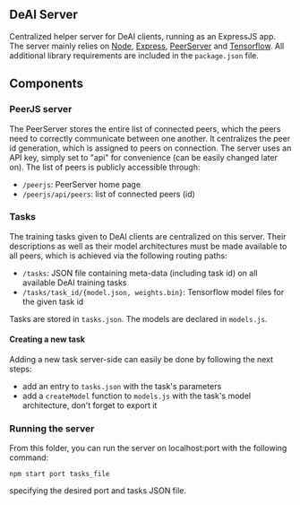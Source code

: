 ## DeAI Server

Centralized helper server for DeAI clients, running as an ExpressJS app. The server mainly relies on [Node](https://nodejs.org/en/), [Express](https://expressjs.com/), [PeerServer](https://github.com/peers/peerjs-server) and [Tensorflow](https://www.tensorflow.org/js). All additional library requirements are included in the ```package.json``` file.

## Components

### PeerJS server
The PeerServer stores the entire list of connected peers, which the peers need to correctly communicate between one another. It centralizes the peer id generation, which is assigned to peers on connection. The server uses an API key, simply set to "api" for convenience (can be easily changed later on). The list of peers is publicly accessible through:

- ```/peerjs```: PeerServer home page
- ```/peerjs/api/peers```: list of connected peers (id)

### Tasks

The training tasks given to DeAI clients are centralized on this server. Their descriptions as well as their model architectures must be made available to all peers, which is achieved via the following routing paths:

- ```/tasks```: JSON file containing meta-data (including task id) on all available DeAI training tasks
- ```/tasks/task_id/{model.json, weights.bin}```: Tensorflow model files for the given task id

Tasks are stored in ```tasks.json```. The models are declared in ```models.js```.

#### Creating a new task

Adding a new task server-side can easily be done by following the next steps:

- add an entry to `tasks.json` with the task's parameters
- add a `createModel` function to `models.js` with the task's model architecture, don't forget to export it

### Running the server

From this folder, you can run the server on localhost:port with the following command:
```
npm start port tasks_file
```
specifying the desired port and tasks JSON file.
